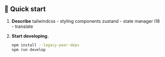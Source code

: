 
## 🚀 Quick start

1.  **Describe**
    tailwindcss -  styling components
    zustand - state manager
    i18 - translate

2.  **Start developing.**

    ```bash
    npm install --legacy-peer-deps
    npm run develop
